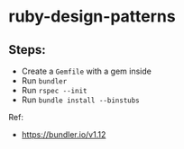 # ruby-design-patterns

## Steps:
* Create a `Gemfile` with a gem inside
* Run `bundler`
* Run `rspec --init`
* Run `bundle install --binstubs`

Ref:
* https://bundler.io/v1.12